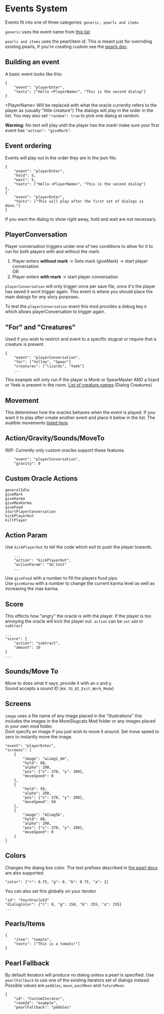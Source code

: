 # Events System
Events fit into one of three categories:
`generic, pearls and items`

`generic` uses the event name from [this list](/docs/eventIds.md)

`pearls and items` uses the pearl/item id. This is meant just for overriding existing pearls, If you're creating custom see the [pearls doc](/docs/pearls.md).

## Building an event   
A basic event looks like this:

```
{
    "event": "playerEnter",
    "texts": ["Hello <PlayerName>", "This is the second dialog"]
}
```
\<PlayerName\> Will be replaced with what the oracle currently refers to the player as (usually "little creature")
The dialogs will play in the order in the list. You may also set `"random": true` to pick one dialog at random.

**Warning:** No text will play until the player has the mark! make sure your first event has `"action": "giveMark"`.

## Event ordering  
Events will play out in the order they are in the json file.
```
{
    "event": "playerEnter",
    "hold": 5,
    "wait": 5,
    "texts": ["Hello <PlayerName>", "This is the second dialog"]
},
{
    "event": "playerEnter",
    "texts": ["This will play after the first set of dialogs is done."]
}
```
If you want the dialog to show right away, hold and wait are not necessary. 

## PlayerConversation  
Player conversation triggers under one of two conditions to allow for it to run for both players with and without the mark:   
1. Player enters **without mark** -> Gets mark (giveMark) -> start player conversation  
OR
2. Player enters **with mark** -> start player conversation  


`playerConversation` will only trigger once per save file, once it's the player has saved it wont trigger again. This event is where you should place the main dialogs for any story purposes.  

To test the `playerConversation` event this mod provides a debug key `6` which allows playerConversation to trigger again.

## "For" and "Creatures"  
Used if you wish to restrict and event to a specific slugcat or require that a creature is present. 
```
{
    "event": "playerConversation",
    "for": ["Yellow", "Spear"]
    "creatures": ["lizards", "Yeek"]
    ...
```
This example will only run if the player is Monk or SpearMaster AND a lizard or Yeek is present in the room.
[List of creature names](/docs/eventIds.md) (Dialog Creatures)

## Movement  
This determines how the oracles behaves when the event is played. If you want it to play after create another event and place it below in the list.
The avalible movements [listed here](/docs/eventIds.md).

## Action/Gravity/Sounds/MoveTo 
WIP. Currently only custom oracles support these features.
```
    "event": "playerConversation",
    "gravity": 0
```

## Custom Oracle Actions  
```
generalIdle
giveMark
giveKarma
giveMaxKarma
giveFood
startPlayerConversation
kickPlayerOut
killPlayer
```

## Action Param  
Use `kickPlayerOut` to tell the code which exit to push the player towards.
```
    ...
    "action": "kickPlayerOut",
    "actionParam": "SU_test"
    ...
```  
Use `giveFood` with a number to fill the players food pips.  
Use `giveKarma` with a number to change the current karma level as well as increasing the max karma.

## Score  
This effects how "angry" the oracle is with the player. If the player is too annoying the oracle will kick the player out. `action` can be `set` `add` or `subtract`
```
...
"score": {
    "action": "subtract",
    "amount": 10
}
...
```
## Sounds/Move To    
Move to does what it says, provide it with an x and y.  
Sound accepts a sound ID (ex. `SS_AI_Exit_Work_Mode`)

## Screens    
`image` uses a file name of any image placed in the "illustrations" this includes the images in the MoreSlugcats Mod folder or any images placed in your own mod folder.  
Dont specify an image if you just wish to move it around. Set move speed to zero to instantly move the image.
```
"event": "playerEnter",
"screens": [
    {
        "image": "aiimg1_dm",
        "hold": 80,
        "alpha": 200,
        "pos": {"x": 370, "y": 300},
        "moveSpeed": 0
    },
    {
        "hold": 50,
        "alpha": 200,
        "pos": {"x": 370, "y": 200},
        "moveSpeed": 50
    },
    {
        "image": "AIimg5b",
        "hold": 80,
        "alpha": 200,
        "pos": {"x": 370, "y": 200},
        "moveSpeed": 0
    }
]
```

## Colors
Changes the dialog box color. The text prefixes described in [the pearl docs](/docs/pearls.md) are also supported.
```
"color": {"r": 0.75, "g": 0, "b": 0.75, "a": 1}
```
You can also set this globally on your iterator
```
"id": "YourOracleId"
"dialogColor": {"r": 0, "g": 150, "b": 255, "a": 255}
...
```

## Pearls/Items
```
{
    "item": "tomato",
    "texts": ["This is a tomato!"]
}
```
## Pearl Fallback   
By default iterators will produce no dialog unless a pearl is specified. Use `pearlFallback` to use one of the existing iterators set of dialogs instead. Possible values are `pebbles`, `moon`, `pastMoon` and `futureMoon`
```
{
    "id": "CustomIterator",
    "roomId": "example",
    "pearlFallback": "pebbles"
```
